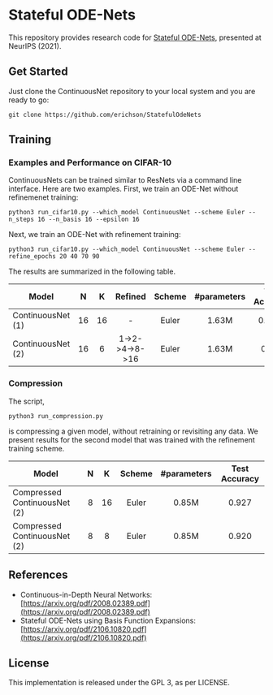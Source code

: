 # Stateful ODE-Nets

This repository provides research code for [Stateful ODE-Nets](https://arxiv.org/pdf/2106.10820.pdf), presented at NeurIPS (2021). 



## Get Started

Just clone the ContinuousNet repository to your local system and you are ready to go:
```
git clone https://github.com/erichson/StatefulOdeNets
```


## Training




### Examples and Performance on CIFAR-10

ContinuousNets can be trained similar to ResNets via a command line interface. Here are two examples. First, we train an ODE-Net without refinemenet training:

```
python3 run_cifar10.py --which_model ContinuousNet --scheme Euler --n_steps 16 --n_basis 16 --epsilon 16 
```

Next, we train an ODE-Net with refinement training:

```
python3 run_cifar10.py --which_model ContinuousNet --scheme Euler --refine_epochs 20 40 70 90
```

The results are summarized in the following table.

| Model           |  N | K  | Refined     | Scheme      | #parameters  | Test Accuracy |
| ----------------|:--:|:--:|:----------: |:----------: |:------------:|:-------------:|
|ContinuousNet (1)   | 16 | 16 | -           | Euler    | 1.63M        | 0.9369       |
|ContinuousNet (2)   | 16 | 6 | 1->2->4->8->16  | Euler | 1.63M        | 0.927       |



### Compression

The script,
```
python3 run_compression.py
```
is compressing a given model, without retraining or revisiting any data. We present results for the second model that was trained with the refinement training scheme. 


| Model           |  N | K  | Scheme      | #parameters  | Test Accuracy |
| ----------------|:--:|:--:|:----------: |:------------:|:-------------:|
|Compressed ContinuousNet (2)| 8 | 16 | Euler       | 0.85M     | 0.927       |
|Compressed ContinuousNet (2)| 8 | 8 | Euler       | 0.85M     | 0.920       |




## References

* Continuous-in-Depth Neural Networks: [https://arxiv.org/pdf/2008.02389.pdf](https://arxiv.org/pdf/2008.02389.pdf)
* Stateful ODE-Nets using Basis Function Expansions: [https://arxiv.org/pdf/2106.10820.pdf](https://arxiv.org/pdf/2106.10820.pdf)

## License

This implementation is released under the GPL 3, as per LICENSE.
